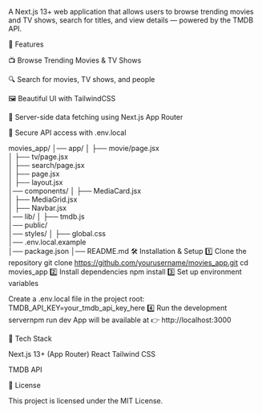 
A Next.js 13+ web application that allows users to browse trending movies and TV shows, search for titles, and view details — powered by the TMDB API.

🚀 Features

📺 Browse Trending Movies & TV Shows

🔍 Search for movies, TV shows, and people

🖼️ Beautiful UI with TailwindCSS

📡 Server-side data fetching using Next.js App Router

🔑 Secure API access with .env.local

movies_app/
│── app/
│   ├── movie/page.jsx       
│   ├── tv/page.jsx          
│   ├── search/page.jsx      
│   ├── page.jsx             
│   ├── layout.jsx           
│── components/
│   ├── MediaCard.jsx        
│   ├── MediaGrid.jsx        
│   ├── Navbar.jsx           
│── lib/
│   ├── tmdb.js              
│── public/                  
│── styles/
│   ├── global.css           
│── .env.local.example       
│── package.json
│── README.md
🛠️ Installation & Setup
1️⃣ Clone the repository
git clone https://github.com/yourusername/movies_app.git
cd movies_app
2️⃣ Install dependencies
npm install
3️⃣ Set up environment variables

Create a .env.local file in the project root:
TMDB_API_KEY=your_tmdb_api_key_here
4️⃣ Run the development servernpm run dev
App will be available at 👉 http://localhost:3000

🔧 Tech Stack

Next.js 13+ (App Router)
React
Tailwind CSS

TMDB API

📜 License

This project is licensed under the MIT License.
